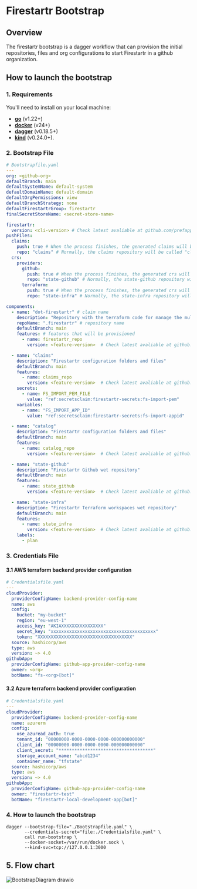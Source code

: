# Firestartr Bootstrap

## Overview

The firestartr bootstrap is a dagger workflow that can provision the initial repositories, files and org configurations to start Firestartr in a github organization.

## How to launch the bootstrap

### 1. Requirements

You'll need to install on your local machine:
- [**go**](https://go.dev/doc/install) (v1.22+)
- [**docker**](https://docs.docker.com/engine/install/) (v24+)
- [**dagger**](https://docs.dagger.io/install) (v0.18.5+)
- [**kind**](https://kind.sigs.k8s.io/docs/user/quick-start#installation) (v0.24.0+).



### 2. Bootstrap File

```yaml
# Bootstrapfile.yaml
---
org: <github-org>
defaultBranch: main
defaultSystemName: default-system
defaultDomainName: default-domain
defaultOrgPermissions: view
defaultBranchStrategy: none
defaultFirestartrGroup: firestartr
finalSecretStoreName: <secret-store-name>

firestartr:
  version: <cli-version> # Check latest avaliable at github.com/prefapp/gitops-k8s
pushFiles:
  claims:
    push: true # When the process finishes, the generated claims will be pushed to the claims repository.
    repo: "claims" # Normally, the claims repository will be called "claims", but it is possible to change the name.
  crs:
    providers:
      github:
        push: true # When the process finishes, the generated crs will be pushed to the crs repository.
        repo: "state-github" # Normally, the state-github repository will be called "state-github", but it is possible to change the name.
      terraform:
        push: true # When the process finishes, the generated crs will be pushed to the crs repository.
        repo: "state-infra" # Normally, the state-infra repository will be called "state-infra", but it is possible to change the name.

components:
  - name: "dot-firestartr" # claim name
    description: "Repository with the terraform code for manage the multi-tenant infrastructure"
    repoName: ".firestartr" # repository name
    defaultBranch: main
    features: # features that will be provisioned
      - name: firestartr_repo
        version: <feature-version>  # Check latest avaliable at github.com/prefapp/features

  - name: "claims"
    description: "Firestartr configuration folders and files"
    defaultBranch: main
    features:
      - name: claims_repo
        version: <feature-version>  # Check latest avaliable at github.com/prefapp/features
    secrets:
      - name: FS_IMPORT_PEM_FILE
        value: "ref:secretsclaim:firestartr-secrets:fs-import-pem"
    variables:
      - name: "FS_IMPORT_APP_ID"
        value: "ref:secretsclaim:firestartr-secrets:fs-import-appid"

  - name: "catalog"
    description: "Firestartr configuration folders and files"
    defaultBranch: main
    features:
      - name: catalog_repo
        version: <feature-version>  # Check latest avaliable at github.com/prefapp/features

  - name: "state-github"
    description: "Firestartr Github wet repository"
    defaultBranch: main
    features:
      - name: state_github
        version: <feature-version>  # Check latest avaliable at github.com/prefapp/features

  - name: "state-infra"
    description: "Firestartr Terraform workspaces wet repository"
    defaultBranch: main
    features:
      - name: state_infra
        version: <feature-version>  # Check latest avaliable at github.com/prefapp/features
    labels:
      - plan
```

### 3. Credentials File

#### 3.1 AWS terraform backend provider configuration

```yaml
# Credentialsfile.yaml
---
cloudProvider:
  providerConfigName: backend-provider-config-name
  name: aws
  config:
    bucket: "my-bucket"
    region: "eu-west-1"
    access_key: "AKIAXXXXXXXXXXXXXXXX"
    secret_key: "xxxxxxxxxxxxxxxxxxxxxxxxxxxxxxxxxxxxxxxx"
    token: "XXXXXXXXXXXXXXXXXXXXXXXXXXXXXXXXXXXX"
  source: hashicorp/aws
  type: aws
  version: ~> 4.0
githubApp:
  providerConfigName: github-app-provider-config-name
  owner: <org>
  botName: "fs-<org>[bot]"
```

#### 3.2 Azure terraform backend provider configuration

```yaml
# Credentialsfile.yaml
---
cloudProvider:
  providerConfigName: backend-provider-config-name
  name: azurerm
  config:
    use_azuread_auth: true
    tenant_id: "00000000-0000-0000-0000-000000000000"
    client_id: "00000000-0000-0000-0000-000000000000"
    client_secret: "************************************"
    storage_account_name: "abcd1234"
    container_name: "tfstate"
  source: hashicorp/aws
  type: aws
  version: ~> 4.0
githubApp:
  providerConfigName: github-app-provider-config-name
  owner: "firestartr-test"
  botName: "firestartr-local-development-app[bot]"
```

### 4. How to launch the bootstrap

```shell
dagger --bootstrap-file="./Bootstrapfile.yaml" \
       --credentials-secret="file:./Credentialsfile.yaml" \
       call run-bootstrap \
       --docker-socket=/var/run/docker.sock \
       --kind-svc=tcp://127.0.0.1:3000
```

## 5. Flow chart
![BootstrapDiagram drawio](https://github.com/user-attachments/assets/1c824119-b147-47bb-b8f8-8cc17db29c6a)
